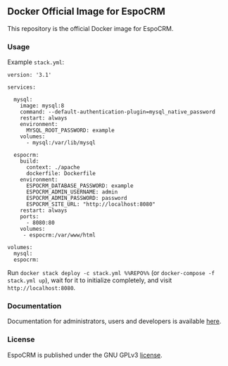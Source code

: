 ## Docker Official Image for EspoCRM

This repository is the official Docker image for EspoCRM.

### Usage

Example `stack.yml`:

```
version: '3.1'

services:

  mysql:
    image: mysql:8
    command: --default-authentication-plugin=mysql_native_password
    restart: always
    environment:
      MYSQL_ROOT_PASSWORD: example
    volumes:
      - mysql:/var/lib/mysql

  espocrm:
    build:
      context: ./apache
      dockerfile: Dockerfile
    environment:
      ESPOCRM_DATABASE_PASSWORD: example
      ESPOCRM_ADMIN_USERNAME: admin
      ESPOCRM_ADMIN_PASSWORD: password
      ESPOCRM_SITE_URL: "http://localhost:8080"
    restart: always
    ports:
      - 8080:80
    volumes:
     - espocrm:/var/www/html

volumes:
  mysql:
  espocrm:
```

Run `docker stack deploy -c stack.yml %%REPO%%` (or `docker-compose -f stack.yml up`), wait for it to initialize completely, and visit `http://localhost:8080`.

### Documentation

Documentation for administrators, users and developers is available [here](https://www.espocrm.com/documentation/).

### License

EspoCRM is published under the GNU GPLv3 [license](https://raw.githubusercontent.com/espocrm/espocrm/master/LICENSE.txt).
